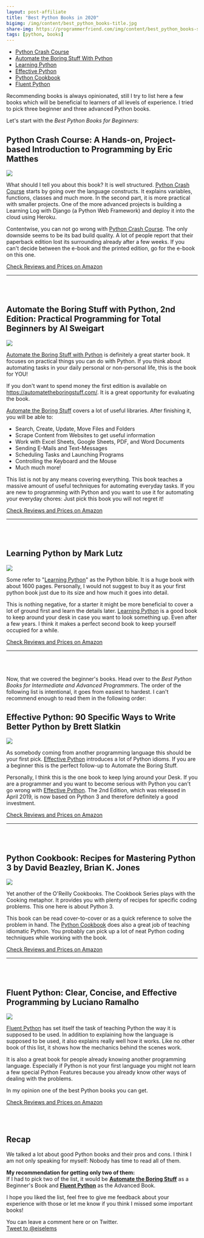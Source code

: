```yaml
---
layout: post-affiliate
title: "Best Python Books in 2020"
bigimg: /img/content/best_python_books-title.jpg
share-img: https://programmerfriend.com/img/content/best_python_books-share.png
tags: [python, books]
---
```


* [Python Crash Course](#python-crash-course-a-hands-on-project-based-introduction-to-programming-by-eric-matthes)
* [Automate the Boring Stuff With Python](#automate-the-boring-stuff-with-python-2nd-edition-practical-programming-for-total-beginners-by-al-sweigart)
* [Learning Python](#learning-python-by-mark-lutz)
* [Effective Python](#effective-python-90-specific-ways-to-write-better-python-by-brett-slatkin)
* [Python Cookbook](#python-cookbook-recipes-for-mastering-python-3-by-david-beazley-brian-k-jones)
* [Fluent Python](#fluent-python-clear-concise-and-effective-programming--by-luciano-ramalho)

Recommending books is always opinionated, still I try to list here a few books which will be beneficial to learners of all levels of experience. I tried to pick three beginner and three advanced Python books.

Let's start with the *Best Python Books for Beginners*:

## Python Crash Course: A Hands-on, Project-based Introduction to Programming by Eric Matthes
<a href="https://www.amazon.com/Python-Crash-Course-2nd-Edition/dp/1593279280/ref=as_li_ss_il?ie=UTF8&linkCode=li2&tag=prgfrd-20&linkId=4994a67bc55fbdc1da5be776df6d8443&language=en_US" target="_blank"><img border="0" src="//ws-na.amazon-adsystem.com/widgets/q?_encoding=UTF8&ASIN=1593279280&Format=_SL500_&ID=AsinImage&MarketPlace=US&ServiceVersion=20070822&WS=1&tag=prgfrd-20&language=en_US" ></a><img src="https://ir-na.amazon-adsystem.com/e/ir?t=prgfrd-20&language=en_US&l=li2&o=1&a=1593279280" width="1" height="1" border="0" alt="" style="border:none !important; margin:0px !important;" />

What should I tell you about this book? It is well structured. [Python Crash Course] starts by going over the language constructs. It explains variables, functions, classes and much more. In the second part, it is more practical with smaller projects. One of the more advanced projects is building a Learning Log with Django (a Python Web Framework) and deploy it into the cloud using Heroku.

Contentwise, you can not go wrong with [Python Crash Course]. The only downside seems to be its bad build quality. A lot of people report that their paperback edition lost its surrounding already after a few weeks. If you can't decide between the e-book and the printed edition, go for the e-book on this one.

<a href="https://www.amazon.com/Python-Crash-Course-2nd-Edition/dp/1593279280/ref=as_li_ss_il?ie=UTF8&linkCode=li2&tag=programmerfri-20&linkId=4994a67bc55fbdc1da5be776df6d8443&language=en_US" target="_blank" class="amzButton">Check Reviews and Prices on Amazon</a>

___
<br><br>

## Automate the Boring Stuff with Python, 2nd Edition: Practical Programming for Total Beginners by Al Sweigart
<a href="https://www.amazon.com/Automate-Boring-Stuff-Python-2nd/dp/1593279922/ref=as_li_ss_il?crid=3CVN5Z8E1MOCI&keywords=automate+the+boring+stuff&qid=1580564248&sprefix=automate+the+boring+stuff,aps,241&sr=8-1&linkCode=li3&tag=prgfrd-20&linkId=88df053f7464fd9db7ea0165aaba6fb4&language=en_US" target="_blank"><img border="0" src="//ws-na.amazon-adsystem.com/widgets/q?_encoding=UTF8&ASIN=1593279922&Format=_SL500_&ID=AsinImage&MarketPlace=US&ServiceVersion=20070822&WS=1&tag=prgfrd-20&language=en_US" ></a><img src="https://ir-na.amazon-adsystem.com/e/ir?t=prgfrd-20&language=en_US&l=li3&o=1&a=1593279922" width="1" height="1" border="0" alt="" style="border:none !important; margin:0px !important;" />

[Automate the Boring Stuff with Python][Automate the Boring Stuff] is definitely a great starter book. It focuses on practical things you can do with Python. If you think about automating tasks in your daily personal or non-personal life, this is the book for YOU!

If you don't want to spend money the first edition is available on <https://automatetheboringstuff.com/>. It is a great opportunity for evaluating the book. 

[Automate the Boring Stuff] covers a lot of useful libraries. After finishing it, you will be able to:

* Search, Create, Update, Move Files and Folders
* Scrape Content from Websites to get useful information
* Work with Excel Sheets, Google Sheets, PDF, and Word Documents
* Sending E-Mails and Text-Messages
* Scheduling Tasks and Launching Programs
* Controlling the Keyboard and the Mouse
* Much much more!

This list is not by any means covering everything. This book teaches a massive amount of useful techniques for automating everyday tasks. If you are new to programming with Python and you want to use it for automating your everyday chores: Just pick this book you will not regret it!

<a href="https://www.amazon.com/Automate-Boring-Stuff-Python-2nd/dp/1593279922/ref=as_li_ss_il?crid=3CVN5Z8E1MOCI&keywords=automate+the+boring+stuff&qid=1580564248&sprefix=automate+the+boring+stuff,aps,241&sr=8-1&linkCode=li3&tag=programmerfri-20&linkId=88df053f7464fd9db7ea0165aaba6fb4&language=en_US" target="_blank" class="amzButton">Check Reviews and Prices on Amazon</a>

___
<br><br>

## Learning Python by Mark Lutz

<a href="https://www.amazon.com/Learning-Python-5th-Mark-Lutz/dp/1449355730/ref=as_li_ss_il?keywords=learning+python&qid=1580564651&sr=8-1&linkCode=li2&tag=prgfrd-20&linkId=d2441cbd8e50b1beeadd040e5c0754a7&language=en_US" target="_blank"><img border="0" src="//ws-na.amazon-adsystem.com/widgets/q?_encoding=UTF8&ASIN=1449355730&Format=_SL500_&ID=AsinImage&MarketPlace=US&ServiceVersion=20070822&WS=1&tag=prgfrd-20&language=en_US" ></a><img src="https://ir-na.amazon-adsystem.com/e/ir?t=prgfrd-20&language=en_US&l=li2&o=1&a=1449355730" width="1" height="1" border="0" alt="" style="border:none !important; margin:0px !important;" />

Some refer to "[Learning Python]" as the Python bible. It is a huge book with about 1600 pages.
Personally, I would not suggest to buy it as your first python book just due to its size and how much it goes into detail.

This is nothing negative, for a starter it might be more beneficial to cover a lot of ground first and learn the details later. [Learning Python] is a good book to keep around your desk in case you want to look something up. Even after a few years. I think it makes a perfect second book to keep yourself occupied for a while.

<a href="https://www.amazon.com/Learning-Python-5th-Mark-Lutz/dp/1449355730/ref=as_li_ss_il?keywords=learning+python&qid=1580564651&sr=8-1&linkCode=li2&tag=programmerfri-20&linkId=d2441cbd8e50b1beeadd040e5c0754a7&language=en_US" target="_blank" class="amzButton">Check Reviews and Prices on Amazon</a>

___
<br><br><br>
Now, that we covered the beginner's books. Head over to the *Best Python Books for Intermediate and Advanced Programmers*. The order of the following list is intentional, it goes from easiest to hardest. I can't recommend enough to read them in the following order: 

## Effective Python: 90 Specific Ways to Write Better Python by Brett Slatkin
<a href="https://www.amazon.com/Effective-Python-Specific-Software-Development/dp/0134853989/ref=as_li_ss_il?keywords=effective+python&qid=1580565871&sr=8-1&linkCode=li2&tag=prgfrd-20&linkId=727311e0a791f623b1a031a2c34ed368&language=en_US" target="_blank"><img border="0" src="//ws-na.amazon-adsystem.com/widgets/q?_encoding=UTF8&ASIN=0134853989&Format=_SL500_&ID=AsinImage&MarketPlace=US&ServiceVersion=20070822&WS=1&tag=prgfrd-20&language=en_US" ></a><img src="https://ir-na.amazon-adsystem.com/e/ir?t=prgfrd-20&language=en_US&l=li2&o=1&a=0134853989" width="1" height="1" border="0" alt="" style="border:none !important; margin:0px !important;" />

As somebody coming from another programming language this should be your first pick. [Effective Python] introduces a lot of Python idioms. If you are a beginner this is the perfect follow-up to Automate the Boring Stuff.

Personally, I think this is the one book to keep lying around your Desk. If you are a programmer and you want to become serious with Python you can't go wrong with [Effective Python]. The 2nd Edition, which was released in April 2019, is now based on Python 3 and therefore definitely a good investment.

<a href="https://www.amazon.com/Effective-Python-Specific-Software-Development/dp/0134853989/ref=as_li_ss_il?keywords=effective+python&qid=1580565871&sr=8-1&linkCode=li2&tag=programmerfri-20&linkId=727311e0a791f623b1a031a2c34ed368&language=en_US" target="_blank" class="amzButton">Check Reviews and Prices on Amazon</a>

___
<br><br>

## Python Cookbook: Recipes for Mastering Python 3 by David Beazley, Brian K. Jones
<a href="https://www.amazon.com/Python-Cookbook-Third-David-Beazley/dp/1449340377/ref=as_li_ss_il?crid=168FYG9HJ989M&keywords=python+cookbook+recipes+for+mastering+python+3&qid=1580565970&sprefix=python+cookbook+reci,aps,293&sr=8-1&linkCode=li2&tag=prgfrd-20&linkId=3a99b38bca5b199f74d356ecd176713f&language=en_US" target="_blank"><img border="0" src="//ws-na.amazon-adsystem.com/widgets/q?_encoding=UTF8&ASIN=1449340377&Format=_SL500_&ID=AsinImage&MarketPlace=US&ServiceVersion=20070822&WS=1&tag=prgfrd-20&language=en_US" ></a><img src="https://ir-na.amazon-adsystem.com/e/ir?t=prgfrd-20&language=en_US&l=li2&o=1&a=1449340377" width="1" height="1" border="0" alt="" style="border:none !important; margin:0px !important;" />

Yet another of the O'Reilly Cookbooks. The Cookbook Series plays with the Cooking metaphor. It provides you with plenty of recipes for specific coding problems. This one here is about Python 3. 

This book can be read cover-to-cover or as a quick reference to solve the problem in hand.
The [Python Cookbook] does also a great job of teaching idiomatic Python. You probably can pick up a lot of neat Python coding techniques while working with the book.

<a href="https://www.amazon.com/Python-Cookbook-Third-David-Beazley/dp/1449340377/ref=as_li_ss_il?crid=168FYG9HJ989M&keywords=python+cookbook+recipes+for+mastering+python+3&qid=1580565970&sprefix=python+cookbook+reci,aps,293&sr=8-1&linkCode=li2&tag=programmerfri-20&linkId=3a99b38bca5b199f74d356ecd176713f&language=en_US" target="_blank" class="amzButton">Check Reviews and Prices on Amazon</a>

___
<br><br>

## Fluent Python: Clear, Concise, and Effective Programming  by Luciano Ramalho
<a href="https://www.amazon.com/Fluent-Python-Concise-Effective-Programming/dp/1491946008/ref=as_li_ss_il?crid=168FYG9HJ989M&keywords=python+cookbook+recipes+for+mastering+python+3&qid=1580566024&sprefix=python+cookbook+reci,aps,293&sr=8-2&linkCode=li2&tag=prgfrd-20&linkId=f4524cd40f602d4f6e14f92a9ed21fc6&language=en_US" target="_blank"><img border="0" src="//ws-na.amazon-adsystem.com/widgets/q?_encoding=UTF8&ASIN=1491946008&Format=_SL500_&ID=AsinImage&MarketPlace=US&ServiceVersion=20070822&WS=1&tag=prgfrd-20&language=en_US" ></a><img src="https://ir-na.amazon-adsystem.com/e/ir?t=prgfrd-20&language=en_US&l=li2&o=1&a=1491946008" width="1" height="1" border="0" alt="" style="border:none !important; margin:0px !important;" />

[Fluent Python] has set itself the task of teaching Python the way it is supposed to be used. In addition to explaining how the language is supposed to be used, it also explains really well how it works. Like no other book of this list, it shows how the mechanics behind the scenes work.

It is also a great book for people already knowing another programming language. Especially if Python is not your first language you might not learn a few special Python Features because you already know other ways of dealing with the problems.

In my opinion one of the best Python books you can get.

<a href="https://www.amazon.com/Fluent-Python-Concise-Effective-Programming/dp/1491946008/ref=as_li_ss_il?crid=168FYG9HJ989M&keywords=python+cookbook+recipes+for+mastering+python+3&qid=1580566024&sprefix=python+cookbook+reci,aps,293&sr=8-2&linkCode=li2&tag=programmerfri-20&linkId=f4524cd40f602d4f6e14f92a9ed21fc6&language=en_US" target="_blank" class="amzButton">Check Reviews and Prices on Amazon</a>

<br><br>

## Recap

We talked a lot about good Python books and their pros and cons.
I think I am not only speaking for myself: Nobody has time to read all of them.

**My recommendation for getting only two of them:**<br>
If I had to pick two of the list, it would be **[Automate the Boring Stuff]** as a Beginner's Book and **[Fluent Python]** as the Advanced Book. 

I hope you liked the list, feel free to give me feedback about your experience with those or let me know if you think I missed some important books!


You can leave a comment here or on Twitter.<br><a href="https://twitter.com/intent/tweet?screen_name=eiselems&ref_src=twsrc%5Etfw" class="twitter-mention-button" data-size="large" data-text="   #programmerfriend #peopleSoftware" data-related="eiselems" data-show-count="false">Tweet to @eiselems</a><script async src="https://platform.twitter.com/widgets.js" charset="utf-8"></script>

[Python Crash Course]: https://amzn.to/3aWtEjv
[Automate the Boring Stuff]: https://amzn.to/31danG0
[Learning Python]: https://amzn.to/31eeOAc
[Effective Python]: https://amzn.to/37SsF1K
[Python Cookbook]: https://amzn.to/2OjZqNE
[Fluent Python]: https://amzn.to/2GPLHtz
